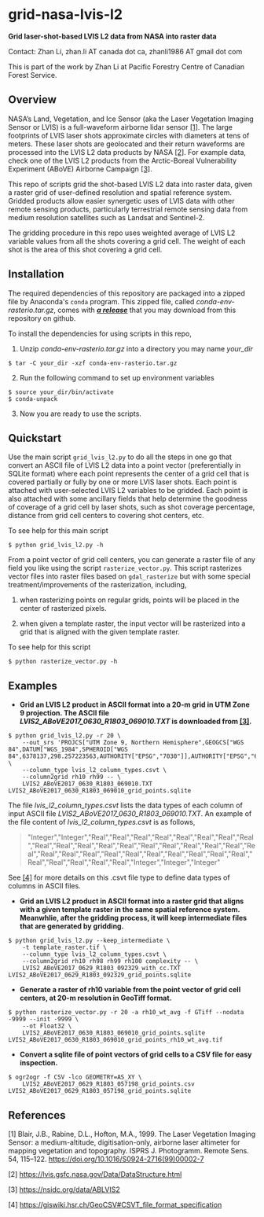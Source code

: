 # grid-nasa-lvis-l2
**Grid laser-shot-based LVIS L2 data from NASA into raster data**

Contact: Zhan Li, zhan.li AT canada dot ca, zhanli1986 AT gmail dot com

This is part of the work by Zhan Li at Pacific Forestry Centre of Canadian
Forest Service. 

## Overview
NASA’s Land, Vegetation, and Ice Sensor (aka the Laser Vegetation Imaging
Sensor or LVIS) is a full-waveform airborne lidar sensor [[1]](#1). The large
footprints of LVIS laser shots approximate circles with diameters at tens of
meters. These laser shots are geolocated and their return waveforms are
processed into the LVIS L2 data products by NASA [[2]](#2). For example data,
check one of the LVIS L2 products from the Arctic-Boreal Vulnerability
Experiment (ABoVE) Airborne Campaign [[3]](#3). 

This repo of scripts grid the shot-based LVIS L2 data into raster data, given a
raster grid of user-defined resolution and spatial reference system. Gridded
products allow easier synergetic uses of LVIS data with other remote sensing
products, particularly terrestrial remote sensing data from medium resolution
satellites such as Landsat and Sentinel-2.

The gridding procedure in this repo uses weighted average of LVIS L2 variable
values from all the shots covering a grid cell. The weight of each shot is the
area of this shot covering a grid cell.

## Installation
The required dependencies of this repository are packaged into a zipped file by
Anaconda's `conda` program. This zipped file, called
*conda-env-rasterio.tar.gz*, comes with [__*a
release*__](https://github.com/zhanlilz/grid-nasa-lvis-l2/releases) that you
may download from this repository on github. 

To install the dependencies for using scripts in this repo, 

1. Unzip *conda-env-rasterio.tar.gz* into a directory you may name *your_dir*
```
$ tar -C your_dir -xzf conda-env-rasterio.tar.gz
```

2. Run the following command to set up environment variables
```
$ source your_dir/bin/activate
$ conda-unpack
```

3. Now you are ready to use the scripts.

## Quickstart
Use the main script `grid_lvis_l2.py` to do all the steps in one go that
convert an ASCII file of LVIS L2 data into a point vector (preferentially in
SQLite format) where each point represents the center of a grid cell that is
covered partially or fully by one or more LVIS laser shots. Each point is
attached with user-selected LVIS L2 variables to be gridded. Each point is also
attached with some ancillary fields that help determine the goodness of
coverage of a grid cell by laser shots, such as shot coverage percentage,
distance from grid cell centers to covering shot centers, etc.

To see help for this main script

``` 
$ python grid_lvis_l2.py -h 
```

From a point vector of grid cell centers, you can generate a raster file of any
field you like using the script `rasterize_vector.py`. This script rasterizes
vector files into raster files based on `gdal_rasterize` but with some special
treatment/improvements of the rasterization, including, 

1. when rasterizing points on regular grids, points will be placed in the
   center of rasterized pixels.

2. when given a template raster, the input vector will be rasterized into a
   grid that is aligned with the given template raster.

To see help for this script
```
$ python rasterize_vector.py -h
```

## Examples
* **Grid an LVIS L2 product in ASCII format into a 20-m grid in UTM Zone 9
  projection. The ASCII file *LVIS2_ABoVE2017_0630_R1803_069010.TXT* is
downloaded from [[3]](#3).**

```
$ python grid_lvis_l2.py -r 20 \
	--out_srs 'PROJCS["UTM Zone 9, Northern Hemisphere",GEOGCS["WGS 84",DATUM["WGS_1984",SPHEROID["WGS 84",6378137,298.257223563,AUTHORITY["EPSG","7030"]],AUTHORITY["EPSG","6326"]],PRIMEM["Greenwich",0,AUTHORITY["EPSG","8901"]],UNIT["degree",0.0174532925199433,AUTHORITY["EPSG","9122"]],AUTHORITY["EPSG","4326"]],PROJECTION["Transverse_Mercator"],PARAMETER["latitude_of_origin",0],PARAMETER["central_meridian",-129],PARAMETER["scale_factor",0.9996],PARAMETER["false_easting",500000],PARAMETER["false_northing",0],UNIT["Meter",1]]' \
	--column_type lvis_l2_column_types.csvt \
	--column2grid rh10 rh99 -- \
	LVIS2_ABoVE2017_0630_R1803_069010.TXT LVIS2_ABoVE2017_0630_R1803_069010_grid_points.sqlite
```

The file *lvis_l2_column_types.csvt* lists the data types of each column of input ASCII file *LVIS2_ABoVE2017_0630_R1803_069010.TXT*. An example of the file content of *lvis_l2_column_types.csvt* is as follows, 

> "Integer","Integer","Real","Real","Real","Real","Real","Real","Real","Real","Real","Real","Real","Real","Real","Real","Real","Real","Real","Real","Real","Real","Real","Real","Real","Real","Real","Real","Real","Real","Real","Real","Real","Real","Real","Real","Integer","Integer","Integer"

See [[4]](#4) for more details on this .csvt file type to define data types of columns in ASCII files.

* **Grid an LVIS L2 product in ASCII format into a raster grid that aligns with
  a given template raster in the same spatial reference system. Meanwhlie,
after the gridding process, it will keep intermediate files that are generated
by gridding.** 


```
$ python grid_lvis_l2.py --keep_intermediate \
	-t template_raster.tif \
	--column_type lvis_l2_column_types.csvt \
	--column2grid rh10 rh98 rh99 rh100 complexity -- \
	LVIS2_ABoVE2017_0629_R1803_092329_with_cc.TXT LVIS2_ABoVE2017_0629_R1803_092329_grid_points.sqlite
```

* **Generate a raster of rh10 variable from the point vector of grid cell
  centers, at 20-m resolution in GeoTiff format.**

```
$ python rasterize_vector.py -r 20 -a rh10_wt_avg -f GTiff --nodata -9999 --init -9999 \
	--ot Float32 \
	LVIS2_ABoVE2017_0630_R1803_069010_grid_points.sqlite LVIS2_ABoVE2017_0630_R1803_069010_grid_points_rh10_wt_avg.tif
```

* **Convert a sqlite file of point vectors of grid cells to a CSV file for
easy inspection.**

```
$ ogr2ogr -f CSV -lco GEOMETRY=AS_XY \
	LVIS2_ABoVE2017_0629_R1803_057198_grid_points.csv LVIS2_ABoVE2017_0629_R1803_057198_grid_points.sqlite
```

## References
<a id="1">[1]</a> Blair, J.B., Rabine, D.L., Hofton, M.A., 1999. The Laser Vegetation Imaging Sensor: a medium-altitude, digitisation-only, airborne laser altimeter for mapping vegetation and topography. ISPRS J. Photogramm. Remote Sens. 54, 115–122. https://doi.org/10.1016/S0924-2716(99)00002-7

<a id="2">[2]</a> https://lvis.gsfc.nasa.gov/Data/DataStructure.html

<a id="3">[3]</a> https://nsidc.org/data/ABLVIS2

<a id="4">[4]</a> https://giswiki.hsr.ch/GeoCSV#CSVT_file_format_specification
